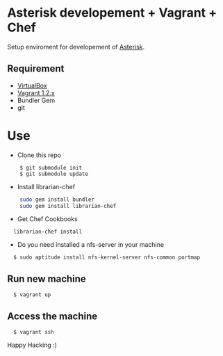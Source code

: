  Asterisk developement + Vagrant  + Chef
=========================================

Setup enviroment for developement of [Asterisk](http://www.asterisk.org/).

Requirement
-----------
* [VirtualBox](https://www.virtualbox.org)
* [Vagrant 1.2.x](http://vagrantup.com)
* Bundler Gem
* git


Use
===

* Clone this repo
```    
    $ git submodule init
    $ git submodule update
```
* Install librarian-chef
```sh
    sudo gem install bundler
    sudo gem install librarian-chef
```

* Get Chef Cookbooks
```
  librarian-chef install
```

* Do you need installed a nfs-server in your machine
```
  $ sudo aptitude install nfs-kernel-server nfs-common portmap
```

## Run new machine
```
  $ vagrant up
```

## Access the machine
```
  $ vagrant ssh
```

Happy Hacking :)

